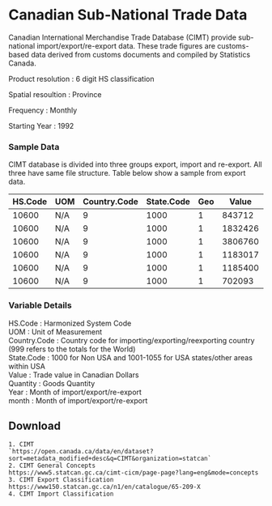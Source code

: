 # Canadian Sub-National Trade Data

Canadian International Merchandise Trade Database (CIMT) provide sub-national import/export/re-export data. These trade figures are customs-based data derived from customs documents and compiled by
Statistics Canada.

Product resolution : 6 digit HS classification  

Spatial resoultion : Province  

Frequency : Monthly

Starting Year : 1992

### Sample Data
CIMT database is divided into three groups export, import and re-export. All three have same file structure. Table below show a sample from export data.

 
 | HS.Code | UOM | Country.Code | State.Code | Geo | Value   | Quantity | Year | month |
|---------|-----|--------------|------------|-----|---------|----------|------|-------|
| 10600   | N/A | 9            | 1000       | 1   | 843712  | 0        | 1988 | 1     |
| 10600   | N/A | 9            | 1000       | 1   | 1832426 | 0        | 1988 | 4     |
| 10600   | N/A | 9            | 1000       | 1   | 3806760 | 0        | 1988 | 7     |
| 10600   | N/A | 9            | 1000       | 1   | 1183017 | 0        | 1988 | 9     |
| 10600   | N/A | 9            | 1000       | 1   | 1185400 | 0        | 1988 | 12    |
| 10600   | N/A | 9            | 1000       | 1   | 702093  | 0        | 1989 | 1     |

### Variable Details
HS.Code : Harmonized System Code  
UOM : Unit of Measurement  
Country.Code : Country code for importing/exporting/reexporting country (999 refers to the totals for the
World)  
State.Code : 1000 for Non USA and 1001-1055 for USA states/other areas within USA  
Value : Trade value in Canadian Dollars  
Quantity : Goods Quantity  
Year : Month of import/export/re-export  
month : Month of import/export/re-export  


## Download 
	1. CIMT  
	`https://open.canada.ca/data/en/dataset?sort=metadata_modified+desc&q=CIMT&organization=statcan`
	2. CIMT General Concepts
	https://www5.statcan.gc.ca/cimt-cicm/page-page?lang=eng&mode=concepts
	3. CIMT Export Classification
	https://www150.statcan.gc.ca/n1/en/catalogue/65-209-X
	4. CIMT Import Classification
